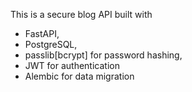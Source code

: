 This is a secure blog API built with 

- FastAPI, 
- PostgreSQL, 
- passlib[bcrypt] for password hashing, 
- JWT for authentication
- Alembic for data migration
